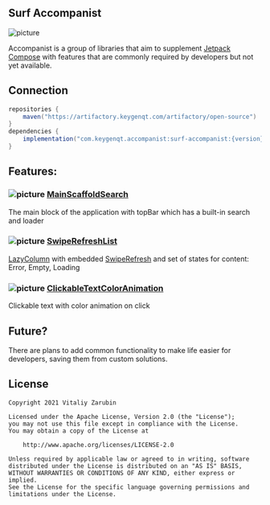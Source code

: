 ## Surf Accompanist

![picture](https://github.com/keygenqt/surf-accompanist/blob/master/data/just-image.png?raw=true)

Accompanist is a group of libraries that aim to
supplement [Jetpack Compose](https://developer.android.com/jetpack/compose) with features that are commonly required by
developers but not yet available.

## Connection

```gradle
repositories {
    maven("https://artifactory.keygenqt.com/artifactory/open-source")
}
dependencies {
    implementation("com.keygenqt.accompanist:surf-accompanist:{version}")
}
```

## Features:

### ![picture](https://github.com/google/material-design-icons/blob/master/png/search/manage_search/materialicons/18dp/1x/baseline_manage_search_black_18dp.png?raw=true) [MainScaffoldSearch](https://keygenqt.github.io/surf-accompanist/MainScaffoldSearch) 
The main block of the application with topBar which has a built-in search and loader

### ![picture](https://github.com/google/material-design-icons/blob/master/png/action/view_list/materialicons/18dp/1x/baseline_view_list_black_18dp.png?raw=true) [SwipeRefreshList](https://keygenqt.github.io/surf-accompanist/SwipeRefreshList) 
[LazyColumn](https://developer.android.com/reference/kotlin/androidx/compose/foundation/lazy/package-summary#LazyColumn(androidx.compose.ui.Modifier,androidx.compose.foundation.lazy.LazyListState,androidx.compose.foundation.layout.PaddingValues,kotlin.Boolean,androidx.compose.foundation.layout.Arrangement.Vertical,androidx.compose.ui.Alignment.Horizontal,androidx.compose.foundation.gestures.FlingBehavior,kotlin.Function1))
with embedded [SwipeRefresh](https://google.github.io/accompanist/swiperefresh/) and set of states for content: Error,
Empty, Loading

### ![picture](https://github.com/google/material-design-icons/blob/master/png/content/link/materialicons/18dp/1x/baseline_link_black_18dp.png?raw=true) [ClickableTextColorAnimation](https://keygenqt.github.io/surf-accompanist/ClickableTextColorAnimation) 
Clickable text with color animation on click

## Future?

There are plans to add common functionality to make life easier for developers, saving them from custom solutions.

## License

```
Copyright 2021 Vitaliy Zarubin

Licensed under the Apache License, Version 2.0 (the "License");
you may not use this file except in compliance with the License.
You may obtain a copy of the License at

    http://www.apache.org/licenses/LICENSE-2.0

Unless required by applicable law or agreed to in writing, software
distributed under the License is distributed on an "AS IS" BASIS,
WITHOUT WARRANTIES OR CONDITIONS OF ANY KIND, either express or implied.
See the License for the specific language governing permissions and
limitations under the License.
```